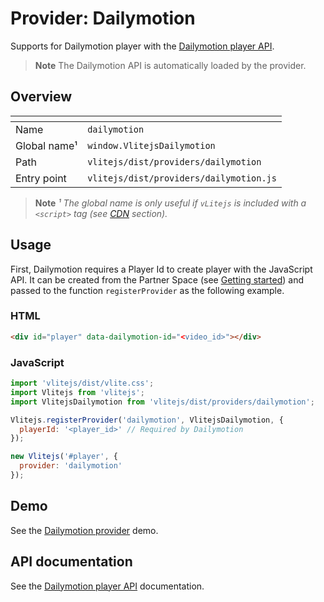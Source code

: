 # Provider: Dailymotion

Supports for Dailymotion player with the [Dailymotion player API](https://developers.dailymotion.com/player/#player-library-script).

> **Note** The Dailymotion API is automatically loaded by the provider.

## Overview

| <!-- -->          | <!-- -->                                |
| ----------------- | --------------------------------------- |
| Name              | `dailymotion`                           |
| Global name&sup1; | `window.VlitejsDailymotion`             |
| Path              | `vlitejs/dist/providers/dailymotion`    |
| Entry point       | `vlitejs/dist/providers/dailymotion.js` |

> **Note** _&sup1; The global name is only useful if `vLitejs` is included with a `<script>` tag (see [CDN](../../../README.md#CDN) section)._

## Usage

First, Dailymotion requires a Player Id to create player with the JavaScript API. It can be created from the Partner Space (see [Getting started](https://developers.dailymotion.com/player#getting-started)) and passed to the function `registerProvider` as the following example.

### HTML

```html
<div id="player" data-dailymotion-id="<video_id>"></div>
```

### JavaScript

```js
import 'vlitejs/dist/vlite.css';
import Vlitejs from 'vlitejs';
import VlitejsDailymotion from 'vlitejs/dist/providers/dailymotion';

Vlitejs.registerProvider('dailymotion', VlitejsDailymotion, {
  playerId: '<player_id>' // Required by Dailymotion
});

new Vlitejs('#player', {
  provider: 'dailymotion'
});
```

## Demo

See the [Dailymotion provider](https://glitch.com/edit/#!/vlitejs-dailymotion-video?previewSize=50&attributionHidden=false&sidebarCollapsed=false&path=index.html&previewFirst=false) demo.

## API documentation

See the [Dailymotion player API](https://developers.dailymotion.com/player/#player-library-script) documentation.
